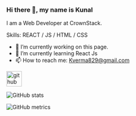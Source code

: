 ### Hi there 👋, my name is Kunal

I am a Web Developer at CrownStack.

Skills: REACT / JS / HTML / CSS

- 🔭 I’m currently working on this page. 
- 🌱 I’m currently learning React Js 
- 📫 How to reach me: Kverma829@gmail.com 


[<img src='https://cdn.jsdelivr.net/npm/simple-icons@3.0.1/icons/github.svg' alt='github' height='40'>](https://github.com/Kunalvemra0412)  

![GitHub stats](https://github-readme-stats.vercel.app/api?username=Kunalvemra0412&show_icons=true)  

![GitHub metrics](https://metrics.lecoq.io/Kunalvemra0412)  





